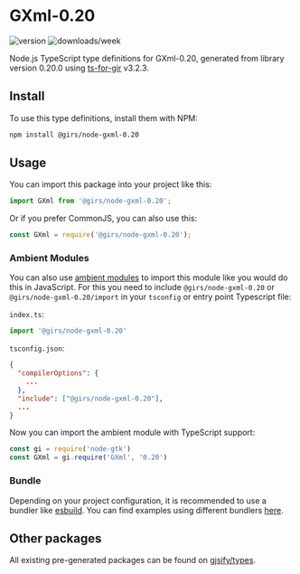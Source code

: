 
# GXml-0.20

![version](https://img.shields.io/npm/v/@girs/node-gxml-0.20)
![downloads/week](https://img.shields.io/npm/dw/@girs/node-gxml-0.20)


Node.js TypeScript type definitions for GXml-0.20, generated from library version 0.20.0 using [ts-for-gir](https://github.com/gjsify/ts-for-gir) v3.2.3.


## Install

To use this type definitions, install them with NPM:
```bash
npm install @girs/node-gxml-0.20
```

## Usage

You can import this package into your project like this:
```ts
import GXml from '@girs/node-gxml-0.20';
```

Or if you prefer CommonJS, you can also use this:
```ts
const GXml = require('@girs/node-gxml-0.20');
```

### Ambient Modules

You can also use [ambient modules](https://github.com/gjsify/ts-for-gir/tree/main/packages/cli#ambient-modules) to import this module like you would do this in JavaScript.
For this you need to include `@girs/node-gxml-0.20` or `@girs/node-gxml-0.20/import` in your `tsconfig` or entry point Typescript file:

`index.ts`:
```ts
import '@girs/node-gxml-0.20'
```

`tsconfig.json`:
```json
{
  "compilerOptions": {
    ...
  },
  "include": ["@girs/node-gxml-0.20"],
  ...
}
```

Now you can import the ambient module with TypeScript support: 

```ts
const gi = require('node-gtk')
const GXml = gi.require('GXml', '0.20')
```


### Bundle

Depending on your project configuration, it is recommended to use a bundler like [esbuild](https://esbuild.github.io/). You can find examples using different bundlers [here](https://github.com/gjsify/ts-for-gir/tree/main/examples).

## Other packages

All existing pre-generated packages can be found on [gjsify/types](https://github.com/gjsify/types).

